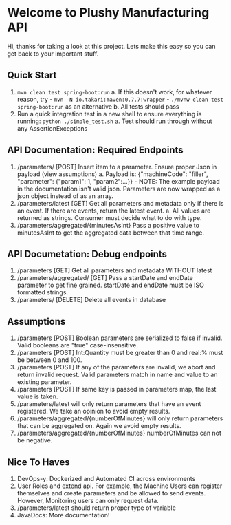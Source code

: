 # Welcome to Plushy Manufacturing API

Hi, thanks for taking a look at this project. Lets make this easy so you can get back to your important stuff.

## Quick Start
1. `mvn clean test spring-boot:run`
    a. If this doesn't work, for whatever reason, try
        - `mvn -N io.takari:maven:0.7.7:wrapper`
        - `./mvnw clean test spring-boot:run` as an alternative
    b. All tests should pass
2. Run a quick integration test in a new shell to ensure everything is running: 
`python ./simple_test.sh` 
    a. Test should run through without any AssertionExceptions


## API Documentation: Required Endpoints
1. /parameters/ [POST] Insert item to a parameter. Ensure proper Json in payload (view assumptions)
    a. Payload is: {"machineCode": "filler", "parameter": {"param1": 1, "param2":...}}
        - NOTE: The example payload in the documentation isn't valid json. Parameters are now wrapped as a json object instead of as an array.
2. /parameters/latest [GET] Get all parameters and metadata only if there is an event. If there are events, return the latest event.
    a. All values are returned as strings. Consumer must decide what to do with type.
3. /parameters/aggregated/{minutesAsInt} Pass a positive value to minutesAsInt to get the aggregated data between that time range.

## API Documetation: Debug endpoints
1. /parameters [GET] Get all parameters and metadata WITHOUT latest
2. /parameters/aggregated/ [GET] Pass a startDate and endDate parameter to get fine grained. startDate and endDate must be ISO formatted strings.
3. /parameters/ [DELETE] Delete all events in database

## Assumptions
1. /parameters [POST] Boolean parameters are serialized to false if invalid. Valid booleans are "true" case-insensitive.
2. /parameters [POST] Int:Quantity must be greater than 0 and real:% must be between 0 and 100.
3. /parameters [POST] If any of the parameters are invalid, we abort and return invalid request. Valid parameters match in name and value to an existing parameter.
4. /parameters [POST] If same key is passed in parameters map, the last value is taken.
5. /parameters/latest will only return parameters that have an event registered. We take an opinion to avoid empty results.
6. /parameters/aggregated/{numberOfMinutes} will only return parameters that can be aggregated on. Again we avoid empty results.
7. /parameters/aggregated/{numberOfMinutes} numberOfMinutes can not be negative.

## Nice To Haves
1. DevOps-y: Dockerized and Automated CI across environments
2. User Roles and extend api. For example, the Machine Users can register themselves and create parameters and be allowed to send events. However, Monitoring users can only request data.
3. /parameters/latest should return proper type of variable
4. JavaDocs: More documentation!
